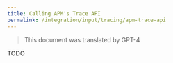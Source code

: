 ```yaml
---
title: Calling APM's Trace API
permalink: /integration/input/tracing/apm-trace-api
---
```


> This document was translated by GPT-4

TODO
